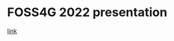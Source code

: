 # FOSS4G 2022 presentation

[link](https://docs.google.com/presentation/d/1DNh_TiIDT-ERl65-MDpgNex3K0W2xLnZDjs4I8W6PZE/edit?usp=sharing)

